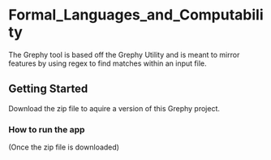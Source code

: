# Formal_Languages_and_Computability

The Grephy tool is based off the Grephy Utility and is meant to mirror features by using regex to find matches within an input file.

## Getting Started

Download the zip file to aquire a version of this Grephy project.

### How to run the app
  
  (Once the zip file is downloaded)
  

